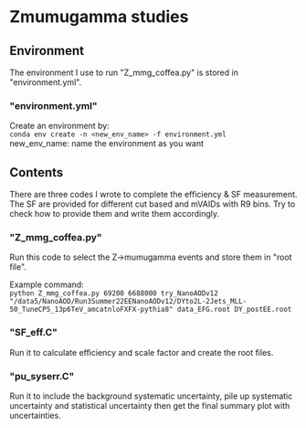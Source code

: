 # Zmumugamma studies
## Environment
The environment I use to run "Z_mmg_coffea.py" is stored in "environment.yml".
### "environment.yml"
Create an environment by:\
`conda env create -n <new_env_name> -f environment.yml`\
new_env_name: name the environment as you want
## Contents
There are three codes I wrote to complete the efficiency & SF measurement. \
The SF are provided for different cut based and mVAIDs with R9 bins. Try to check how to provide them and write them accordingly. 

### "Z_mmg_coffea.py"
Run this code to select the Z->mumugamma events and store them in "root file".

Example command:\
`python Z_mmg_coffea.py 69200 6688000 try_NanoAODv12 "/data5/NanoAOD/Run3Summer22EENanoAODv12/DYto2L-2Jets_MLL-50_TuneCP5_13p6TeV_amcatnloFXFX-pythia8" data_EFG.root DY_postEE.root`

### "SF_eff.C"
Run it to calculate efficiency and scale factor and create the root files.

### "pu_syserr.C"
Run it to include the background systematic uncertainty, pile up systematic uncertainty and statistical uncertainty then get the final summary plot with uncertainties.